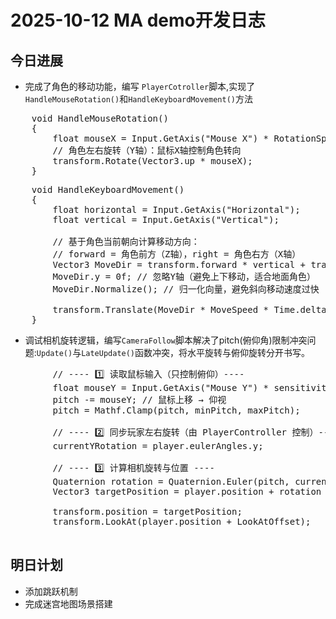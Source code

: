 # 2025-10-12 MA demo开发日志

## 今日进展
- 完成了角色的移动功能，编写 `PlayerCotroller`脚本,实现了`HandleMouseRotation()`和`HandleKeyboardMovement()`方法
<pre>    void HandleMouseRotation()
    {
        float mouseX = Input.GetAxis("Mouse X") * RotationSpeedX * Time.deltaTime;
        // 角色左右旋转（Y轴）：鼠标X轴控制角色转向
        transform.Rotate(Vector3.up * mouseX);
    }</pre>
<pre>    void HandleKeyboardMovement()
    {
        float horizontal = Input.GetAxis("Horizontal");
        float vertical = Input.GetAxis("Vertical");

        // 基于角色当前朝向计算移动方向：
        // forward = 角色前方（Z轴），right = 角色右方（X轴）
        Vector3 MoveDir = transform.forward * vertical + transform.right * horizontal;
        MoveDir.y = 0f; // 忽略Y轴（避免上下移动，适合地面角色）
        MoveDir.Normalize(); // 归一化向量，避免斜向移动速度过快

        transform.Translate(MoveDir * MoveSpeed * Time.deltaTime, Space.World);
    }</pre>
- 调试相机旋转逻辑，编写`CameraFollow`脚本解决了pitch(俯仰角)限制冲突问题:`Update()`与`LateUpdate()`函数冲突，将水平旋转与俯仰旋转分开书写。
<pre>
        // ---- 1️⃣ 读取鼠标输入（只控制俯仰）----
        float mouseY = Input.GetAxis("Mouse Y") * sensitivityY * Time.deltaTime;
        pitch -= mouseY; // 鼠标上移 → 仰视
        pitch = Mathf.Clamp(pitch, minPitch, maxPitch);

        // ---- 2️⃣ 同步玩家左右旋转（由 PlayerController 控制）----
        currentYRotation = player.eulerAngles.y;

        // ---- 3️⃣ 计算相机旋转与位置 ----
        Quaternion rotation = Quaternion.Euler(pitch, currentYRotation, 0f);
        Vector3 targetPosition = player.position + rotation * offset;

        transform.position = targetPosition;
        transform.LookAt(player.position + LookAtOffset);
        </pre>
## 明日计划
- 添加跳跃机制
- 完成迷宫地图场景搭建

